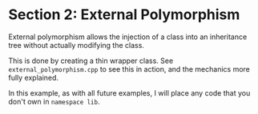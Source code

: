 # Section 2: External Polymorphism

External polymorphism allows the injection of a class into an inheritance tree without actually modifying the class.

This is done by creating a thin wrapper class. See `external_polymorphism.cpp` to see this in action, and the mechanics more fully explained.

In this example, as with all future examples, I will place any code that you don't own in `namespace lib`.
